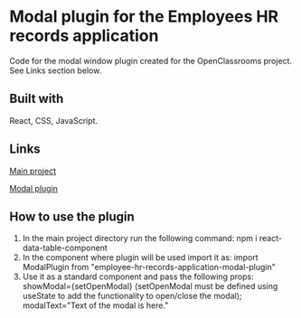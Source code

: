 # Modal plugin for the Employees HR records application

Code for the modal window plugin created for the OpenClassrooms project. See Links section below.

## Built with

React, CSS, JavaScript.

## Links

[Main project](https://github.com/Dimterion/Employees-HR-records-application)

[Modal plugin](https://www.npmjs.com/package/employee-hr-records-application-modal-plugin)

## How to use the plugin

1. In the main project directory run the following command: npm i react-data-table-component
2. In the component where plugin will be used import it as: import ModalPlugin from "employee-hr-records-application-modal-plugin"
3. Use it as a standard component <ModalPlugin /> and pass the following props: showModal={setOpenModal} (setOpenModal must be defined using useState to add the functionality to open/close the modal); modalText="Text of the modal is here."
